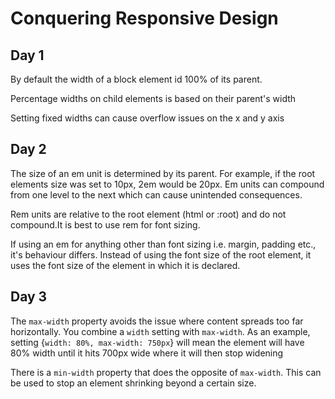 # Conquering Responsive Design

## Day 1

By default the width of a block element id 100% of its parent.

Percentage widths on child elements is based on their parent's width

Setting fixed widths can cause overflow issues on the x and y axis

## Day 2

The size of an em unit is determined by its parent. For example, if the root elements size was set to 10px, 2em would be 20px. Em units can compound from one level to the next which can cause unintended consequences.

Rem units are relative to the root element (html or :root) and do not compound.It is best to use rem for font sizing.

If using an em for anything other than font sizing i.e. margin, padding etc., it's behaviour differs. Instead of using the font size of the root element, it uses the font size of the element in which it is declared.

## Day 3

The `max-width` property avoids the issue where content spreads too far horizontally. You combine a `width` setting with `max-width`. As an example, setting {`width: 80%, max-width: 750px`} will mean the element will have 80% width until it hits 700px wide where it will then stop widening

There is a `min-width` property that does the opposite of `max-width`. This can be used to stop an element shrinking beyond a certain size.

